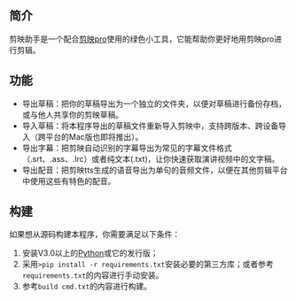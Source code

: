 ## 简介

剪映助手是一个配合[剪映pro](https://lv.ulikecam.com/)使用的绿色小工具，它能帮助你更好地用剪映pro进行剪辑。

## 功能

- 导出草稿：把你的草稿导出为一个独立的文件夹，以便对草稿进行备份存档，或与他人共享你的剪映草稿。
- 导入草稿：将本程序导出的草稿文件重新导入剪映中，支持跨版本、跨设备导入（跨平台的Mac版也即将推出）。
- 导出字幕：把剪映自动识别的字幕导出为常见的字幕文件格式（.srt、.ass、.lrc）或者纯文本(.txt)，让你快速获取演讲视频中的文字稿。
- 导出配音：把剪映tts生成的语音导出为单句的音频文件，以便在其他剪辑平台中使用这些有特色的配音。

## 构建

如果想从源码构建本程序，你需要满足以下条件：

1. 安装V3.0以上的[Python](https://www.python.org/)或它的发行版；
2. 采用`>pip install -r requirements.txt`安装必要的第三方库；或者参考`requirements.txt`的内容进行手动安装。
3. 参考`build cmd.txt`的内容进行构建。

